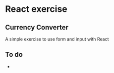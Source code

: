 # React exercise

## Currency Converter

A simple exercise to use form and input with React

## To do

-
